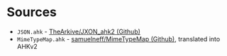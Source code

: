# Sources

* `JSON.ahk` - [TheArkive/JXON_ahk2 (Github)](https://github.com/TheArkive/JXON_ahk2)
* `MimeTypeMap.ahk` - [samuelneff/MimeTypeMap (Github)](https://github.com/samuelneff/MimeTypeMap/blob/master/MimeTypeMap.cs), translated into AHKv2
